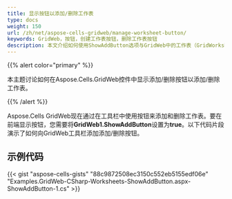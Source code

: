 ```yaml
---
title: 显示按钮以添加/删除工作表
type: docs
weight: 150
url: /zh/net/aspose-cells-gridweb/manage-worksheet-button/
keywords: GridWeb，按钮，创建工作表按钮，删除工作表按钮
description: 本文介绍如何使用ShowAddButton选项与GridWeb中的工作表（GridWorksheet）中添加/删除按钮。
---
```


{{% alert color="primary" %}}

本主题讨论如何在Aspose.Cells.GridWeb控件中显示添加/删除按钮以添加/删除工作表。

{{% /alert %}}

Aspose.Cells GridWeb现在通过在工具栏中使用按钮来添加和删除工作表。要在前端显示按钮，您需要将**GridWeb1.ShowAddButton**设置为**true**。以下代码片段演示了如何向GridWeb工具栏添加添加/删除按钮。

## 示例代码

{{< gist "aspose-cells-gists" "88c9872508ec3150c552eb5155edf06e" "Examples.GridWeb-CSharp-Worksheets-ShowAddButton.aspx-ShowAddButton-1.cs" >}}
